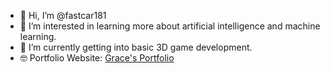 - 👋 Hi, I’m @fastcar181
- 👀 I’m interested in learning more about artificial intelligence and machine learning.
- 🌱 I’m currently getting into basic 3D game development.
- 🤓 Portfolio Website: [Grace's Portfolio](https://portfolio-grace-les-projects.vercel.app/)
